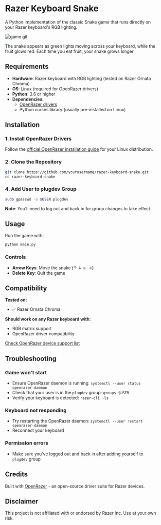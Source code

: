 # Razer Keyboard Snake

A Python implementation of the classic Snake game that runs directly on your Razer keyboard's RGB lighting.

![game gif](images/snake.gif)

The snake appears as green lights moving across your keyboard, while the fruit glows red. Each time you eat fruit, your snake grows longer

## Requirements

- **Hardware**: Razer keyboard with RGB lighting (tested on Razer Ornata Chroma)
- **OS**: Linux (required for OpenRazer drivers)
- **Python**: 3.6 or higher
- **Dependencies**:
  - [OpenRazer drivers](https://openrazer.github.io/)
  - Python curses library (usually pre-installed on Linux)

## Installation

### 1. Install OpenRazer Drivers

Follow the [official OpenRazer installation guide](https://openrazer.github.io/#download) for your Linux distribution.

### 2. Clone the Repository

```bash
git clone https://github.com/yourusername/razer-keyboard-snake.git
cd razer-keyboard-snake
```

### 4. Add User to plugdev Group

```bash
sudo gpasswd -a $USER plugdev
```

**Note**: You'll need to log out and back in for group changes to take effect.

## Usage

Run the game with:

```bash
python main.py
```

### Controls

- **Arrow Keys**: Move the snake (↑ ↓ ← →)
- **Delete Key**: Quit the game

## Compatibility

**Tested on:**
- ✅ Razer Ornata Chroma

**Should work on any Razer keyboard with:**
- RGB matrix support
- OpenRazer driver compatibility

[Check OpenRazer device support list](https://openrazer.github.io/#devices)

## Troubleshooting

### Game won't start
- Ensure OpenRazer daemon is running: `systemctl --user status openrazer-daemon`
- Check that your user is in the `plugdev` group: `groups $USER`
- Verify your keyboard is detected: `razer-cli -ls`

### Keyboard not responding
- Try restarting the OpenRazer daemon: `systemctl --user restart openrazer-daemon`
- Reconnect your keyboard

### Permission errors
- Make sure you've logged out and back in after adding yourself to `plugdev` group

## Credits

Built with [OpenRazer](https://openrazer.github.io/) - an open-source driver suite for Razer devices.

## Disclaimer

This project is not affiliated with or endorsed by Razer Inc. Use at your own risk.
